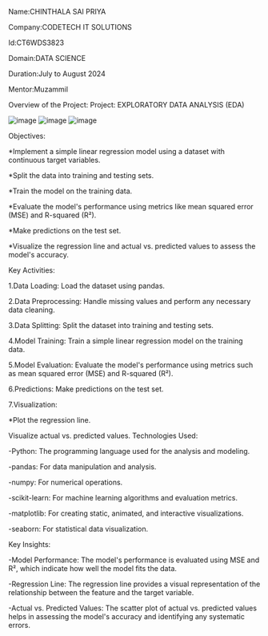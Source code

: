 Name:CHINTHALA SAI PRIYA

Company:CODETECH IT SOLUTIONS

Id:CT6WDS3823

Domain:DATA SCIENCE

Duration:July to August 2024

Mentor:Muzammil

Overview of the Project:
Project: EXPLORATORY DATA ANALYSIS (EDA)

![image](https://github.com/user-attachments/assets/9edd97b8-c78f-498e-b9d6-35d103d84b1e)
![image](https://github.com/user-attachments/assets/91b1da52-0fbb-410e-9c4f-3bb1b62fabfe)
![image](https://github.com/user-attachments/assets/547b53e3-afd8-44c2-a096-eec6e1e47778)

Objectives:

*Implement a simple linear regression model using a dataset with continuous target variables.

*Split the data into training and testing sets.

*Train the model on the training data.

*Evaluate the model's performance using metrics like mean squared error (MSE) and R-squared (R²).

*Make predictions on the test set.

*Visualize the regression line and actual vs. predicted values to assess the model's accuracy.

Key Activities:

1.Data Loading: Load the dataset using pandas.

2.Data Preprocessing: Handle missing values and perform any necessary data cleaning.

3.Data Splitting: Split the dataset into training and testing sets.

4.Model Training: Train a simple linear regression model on the training data.

5.Model Evaluation: Evaluate the model's performance using metrics such as mean squared error (MSE) and R-squared (R²).

6.Predictions: Make predictions on the test set.

7.Visualization:

*Plot the regression line.

Visualize actual vs. predicted values.
Technologies Used:

-Python: The programming language used for the analysis and modeling.

-pandas: For data manipulation and analysis.

-numpy: For numerical operations.

-scikit-learn: For machine learning algorithms and evaluation metrics.

-matplotlib: For creating static, animated, and interactive visualizations.

-seaborn: For statistical data visualization.

Key Insights:

-Model Performance: The model's performance is evaluated using MSE and R², which indicate how well the model fits the data.

-Regression Line: The regression line provides a visual representation of the relationship between the feature and the target variable.

-Actual vs. Predicted Values: The scatter plot of actual vs. predicted values helps in assessing the model's accuracy and identifying any systematic errors.
